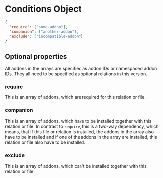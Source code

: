 # Conditions Object

```json
{
  "require": ["some-addon"],
  "companion": ["another-addon"],
  "exclude": ["incompatible-addon"]
}
```

## Optional properties

All addons in the arrays are specified as addon IDs or namespaced addon IDs. They all need to be specified
as optional relations in this version.

### require

This is an array of addons, which are required for this relation or file.

### companion

This is an array of addons, which have to be installed together with this
relation or file. In contrast to `require`, this is a two-way dependency, which means, that if this
file or relation is installed, the addons in the array also have to be installed and if one of the
addons in the array are installed, this relation or file also have to be installed.

### exclude

This is an array of addons, which can't be installed together with this relation or file.

